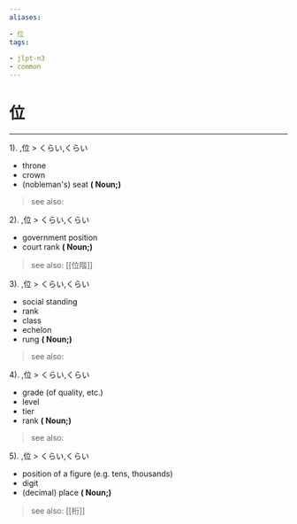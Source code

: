 ```yaml
---
aliases:
    
- 位
tags:
    
- jlpt-n3
- common
---
```


# 位
---
1).
,位 > くらい,くらい

- throne
- crown
- (nobleman's) seat
**( Noun;)**
> see also: 
            
2).
,位 > くらい,くらい

- government position
- court rank
**( Noun;)**
> see also:  [[位階]]
            
3).
,位 > くらい,くらい

- social standing
- rank
- class
- echelon
- rung
**( Noun;)**
> see also: 
            
4).
,位 > くらい,くらい

- grade (of quality, etc.)
- level
- tier
- rank
**( Noun;)**
> see also: 
            
5).
,位 > くらい,くらい

- position of a figure (e.g. tens, thousands)
- digit
- (decimal) place
**( Noun;)**
> see also:  [[桁]]
            
